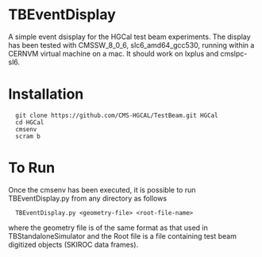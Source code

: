 # TBEventDisplay
A simple event dsisplay for the HGCal test beam experiments. The display has been tested with CMSSW_8_0_6, slc6_amd64_gcc530, running within a CERNVM virtual machine on a mac. It should work on lxplus and cmslpc-sl6.

# Installation
```linux
  git clone https://github.com/CMS-HGCAL/TestBeam.git HGCal
  cd HGCal
  cmsenv
  scram b
```
# To Run
Once the cmsenv has been executed, it is possible to run TBEventDisplay.py from any directory as follows 
```linux
  TBEventDisplay.py <geometry-file> <root-file-name>
```
where the geometry file is of the same format as that used in TBStandaloneSimulator and the Root file is a file containing test beam digitized objects (SKIROC data frames).

